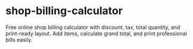 # shop-billing-calculator
Free online shop billing calculator with discount, tax, total quantity, and print-ready layout. Add items, calculate grand total, and print professional bills easily.
